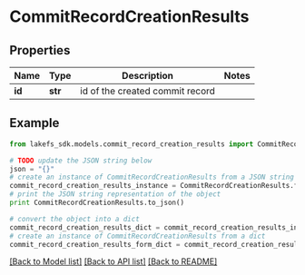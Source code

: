 # CommitRecordCreationResults


## Properties

Name | Type | Description | Notes
------------ | ------------- | ------------- | -------------
**id** | **str** | id of the created commit record | 

## Example

```python
from lakefs_sdk.models.commit_record_creation_results import CommitRecordCreationResults

# TODO update the JSON string below
json = "{}"
# create an instance of CommitRecordCreationResults from a JSON string
commit_record_creation_results_instance = CommitRecordCreationResults.from_json(json)
# print the JSON string representation of the object
print CommitRecordCreationResults.to_json()

# convert the object into a dict
commit_record_creation_results_dict = commit_record_creation_results_instance.to_dict()
# create an instance of CommitRecordCreationResults from a dict
commit_record_creation_results_form_dict = commit_record_creation_results.from_dict(commit_record_creation_results_dict)
```
[[Back to Model list]](../README.md#documentation-for-models) [[Back to API list]](../README.md#documentation-for-api-endpoints) [[Back to README]](../README.md)


